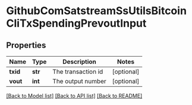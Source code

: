 # GithubComSatstreamSsUtilsBitcoinCliTxSpendingPrevoutInput

## Properties
Name | Type | Description | Notes
------------ | ------------- | ------------- | -------------
**txid** | **str** | The transaction id | [optional] 
**vout** | **int** | The output number | [optional] 

[[Back to Model list]](../README.md#documentation-for-models) [[Back to API list]](../README.md#documentation-for-api-endpoints) [[Back to README]](../README.md)

